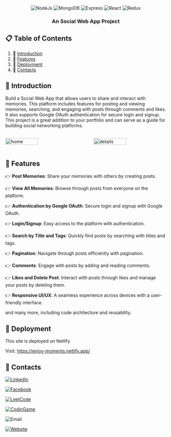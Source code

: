 <div align="center">

  <div>
    <img src="https://img.shields.io/badge/Node.js-v14.17.0-green?logo=node.js" alt="NodeJs">
    <img src="https://img.shields.io/badge/MongoDB-v4.4.6-green?logo=mongodb" alt="MongoDB">
    <img src="https://img.shields.io/badge/Express-v4.17.1-blue?logo=express" alt="Express">
    <img src="https://img.shields.io/badge/React-v17.0.2-blue?logo=react" alt="React">
    <img src="https://img.shields.io/badge/Redux-v4.0.5-purple?logo=redux" alt="Redux">
  </div>

  <h3 align="center">An Social Web App Project</h3>
</div>

## 📋 <a name="table">Table of Contents</a>

1. 🤖 [Introduction](#introduction)
2. 🔋 [Features](#features)
3. 🤸 [Deployment](#deploy)
4. 🚀 [Contacts](#contact)

## <a name="introduction">🤖 Introduction</a>

Build a Social Web App that allows users to share and interact with memories. This platform includes features for posting and viewing memories, searching, and engaging with posts through comments and likes. It also supports Google OAuth authentication for secure login and signup. This project is a great addition to your portfolio and can serve as a guide for building social networking platforms.

<br>

<div style="display: flex; justify-content: space-between;">
  <img src="https://github.com/user-attachments/assets/acc783f8-106e-4d08-a97e-87a69adf02f6" alt="home" style="width: 45%; margin-right: 10px;">
  <img src="https://github.com/user-attachments/assets/6c729083-51cf-4a0f-8de0-1d020d34bbf0" alt="details" style="width: 45%;" align="right">
</div>


<br>

## <a name="features">🔋 Features</a>

👉 **Post Memories**: Share your memories with others by creating posts.

👉 **View All Memories**: Browse through posts from everyone on the platform.

👉 **Authentication by Google OAuth**: Secure login and signup with Google OAuth.

👉 **Login/Signup**: Easy access to the platform with authentication.

👉 **Search by Title and Tags**: Quickly find posts by searching with titles and tags.

👉 **Pagination**: Navigate through posts efficiently with pagination.

👉 **Comments**: Engage with posts by adding and reading comments.

👉 **Likes and Delete Post**: Interact with posts through likes and manage your posts by deleting them.

👉 **Responsive UI/UX**: A seamless experience across devices with a user-friendly interface.

and many more, including code architecture and reusability.

## <a name="deploy">🤸 Deployment</a>

This site is deployed on Netlify

Visit: https://enjoy-moments.netlify.app/

## <a name="contact">🚀 Contacts</a>

[![LinkedIn](https://img.shields.io/badge/LinkedIn-Profile-blue?logo=linkedin)]()

[![Facebook](https://img.shields.io/badge/Facebook-Profile-blue?logo=facebook)](https://www.facebook.com/phucnhancshcmut/)

[![LeetCode](https://img.shields.io/badge/LeetCode-Profile-orange?logo=leetcode)](https://leetcode.com/u/N289/)

[![CodinGame](https://img.shields.io/badge/CodinGame-Profile-yellow?logo=codingame)](https://www.codingame.com/profile/3f88b771e04c6894b7485decd4291a7e8589985)

![Email](https://img.shields.io/badge/Email-nhan.nguyen2005phuyen@hcmut.edu.vn-green?logo=gmail)

[![Website](https://img.shields.io/badge/Website-Visit-blue?logo=globe)](https://phucnhan289.great-site.net/1/Ph%C3%BAc-Nh%C3%A2n.html)

<br />
<br />
